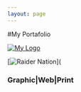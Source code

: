 ```yaml
---
layout: page
---
```


#My Portafolio 

[![My Logo](https://farm8.staticflickr.com/7483/16149963487_ffabcae43c_o.jpg)](http://peruvian0311.github.io/2015-1-21-Poster)

[![Raider Nation](https://www.flickr.com/photos/130892904@N08/16181186898/)](
### Graphic|Web|Print
